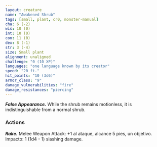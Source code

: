 ```yaml
---
layout: creature
name: "Awakened Shrub"
tags: [small, plant, cr0, monster-manual]
cha: 6 (-2)
wis: 10 (0)
int: 10 (0)
con: 11 (0)
dex: 8 (-1)
str: 3 (-4)
size: Small plant
alignment: unaligned
challenge: "0 (10 XP)"
languages: "one language known by its creator"
speed: "20 ft."
hit_points: "10 (3d6)"
armor_class: "9"
damage_vulnerabilities: "fire"
damage_resistances: "piercing"
---
```


***False Appearance.*** While the shrub remains motionless, it is indistinguishable from a normal shrub.

### Actions

***Rake.*** Melee Weapon Attack: +1 al ataque, alcance 5 pies, un objetivo. Impacto: 1 (1d4 - 1) slashing damage.